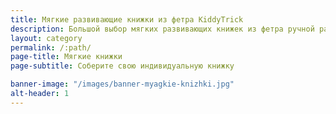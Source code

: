 ```yaml
---
title: Мягкие развивающие книжки из фетра KiddyTrick
description: Большой выбор мягких развивающих книжек из фетра ручной работы KiddyTrick
layout: category
permalink: /:path/
page-title: Мягкие книжки
page-subtitle: Соберите свою индивидуальную книжку

banner-image: "/images/banner-myagkie-knizhki.jpg"
alt-header: 1
---
```


